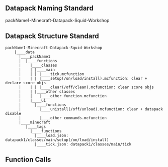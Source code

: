 ## Datapack Naming Standard
packName1-Minecraft-Datapack-Squid-Workshop

## Datapack Structure Standard
    packName1-Minecraft-Datapack-Squid-Workshop
        |____data
          |____packName1
          |  |____functions
          |    |____classes
          |    | |____main
          |    | | |____tick.mcfunction
          |    | | |____setup(/on/load/install).mcfunction: clear + declare score objs
          |    | | |____clear(/off/clean).mcfunction: clear score objs
          |    | |____other classes
          |    |   |____other function.mcfunction
          |    |____ui
          |      |____functions
          |        |____unistall(/off/unload).mcfunction: clear + datapack disable
          |        |____other commands.mcfunction
          |____minecraft
             |____tags
               |____functions
                 |____load.json: datapack1/classes/main/setup(/on/load/install)
                 |____tick.json: datapack1/classes/main/tick

## Function Calls
